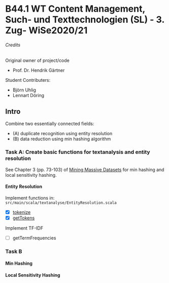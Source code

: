 # B44.1 WT Content Management, Such- und Texttechnologien (SL) - 3. Zug- WiSe2020/21

###### Credits
Original owner of project/code 
- Prof. Dr. Hendrik Gärtner

Student Contributers: 
- Björn Uhlig  
- Lennart Döring

## Intro
Combine two essentially connected fields:  
- (A) duplicate recognition using entity resolution
- (B) data reduction using min hashing algorithm 

### Task A: Create basic functions for textanalysis and entity resolution 
See Chapter 3 (pp. 73-103) of [Mining Massive Datasets](http://infolab.stanford.edu/~ullman/mmds/book.pdf) for min hashing and local sensitivity hashing.


#### Entity Resolution
Implement functions in: `src/main/scala/textanalyse/EntityResolution.scala`
- [x] [tokenize](./src/main/scala/textanalyse/EntityResolution.scala#L121) 
- [x] [getTokens](./src/main/scala/textanalyse/EntityResolution.scala#L22) 

Implement TF-IDF 
- [ ] getTermFrequencies

### Task B

#### Min Hashing

#### Local Sensitivity Hashing 

